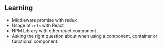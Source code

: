Learning
--------

- Middleware promise with redux
- Usage of `refs` with React
- NPM Library with other react component
- Asking the right question about when using a component, container or functional component.
